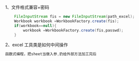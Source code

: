 1、文件格式兼容+密码
```java
	FileInputStream fis = new FileInputStream(path_excel);
	Workbook workbook =WorkbookFactory.create(fis);
	if(workbook==null){
		workbook =WorkbookFactory.create(fis,passwd);
	}
```
2、excel 工具类是如何中间操作
```java
函数式编程，把sheet当做入参,扔给外部方法加工完后

```